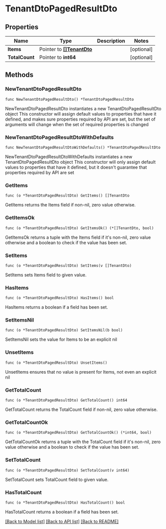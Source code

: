 # TenantDtoPagedResultDto

## Properties

Name | Type | Description | Notes
------------ | ------------- | ------------- | -------------
**Items** | Pointer to [**[]TenantDto**](TenantDto.md) |  | [optional] 
**TotalCount** | Pointer to **int64** |  | [optional] 

## Methods

### NewTenantDtoPagedResultDto

`func NewTenantDtoPagedResultDto() *TenantDtoPagedResultDto`

NewTenantDtoPagedResultDto instantiates a new TenantDtoPagedResultDto object
This constructor will assign default values to properties that have it defined,
and makes sure properties required by API are set, but the set of arguments
will change when the set of required properties is changed

### NewTenantDtoPagedResultDtoWithDefaults

`func NewTenantDtoPagedResultDtoWithDefaults() *TenantDtoPagedResultDto`

NewTenantDtoPagedResultDtoWithDefaults instantiates a new TenantDtoPagedResultDto object
This constructor will only assign default values to properties that have it defined,
but it doesn't guarantee that properties required by API are set

### GetItems

`func (o *TenantDtoPagedResultDto) GetItems() []TenantDto`

GetItems returns the Items field if non-nil, zero value otherwise.

### GetItemsOk

`func (o *TenantDtoPagedResultDto) GetItemsOk() (*[]TenantDto, bool)`

GetItemsOk returns a tuple with the Items field if it's non-nil, zero value otherwise
and a boolean to check if the value has been set.

### SetItems

`func (o *TenantDtoPagedResultDto) SetItems(v []TenantDto)`

SetItems sets Items field to given value.

### HasItems

`func (o *TenantDtoPagedResultDto) HasItems() bool`

HasItems returns a boolean if a field has been set.

### SetItemsNil

`func (o *TenantDtoPagedResultDto) SetItemsNil(b bool)`

 SetItemsNil sets the value for Items to be an explicit nil

### UnsetItems
`func (o *TenantDtoPagedResultDto) UnsetItems()`

UnsetItems ensures that no value is present for Items, not even an explicit nil
### GetTotalCount

`func (o *TenantDtoPagedResultDto) GetTotalCount() int64`

GetTotalCount returns the TotalCount field if non-nil, zero value otherwise.

### GetTotalCountOk

`func (o *TenantDtoPagedResultDto) GetTotalCountOk() (*int64, bool)`

GetTotalCountOk returns a tuple with the TotalCount field if it's non-nil, zero value otherwise
and a boolean to check if the value has been set.

### SetTotalCount

`func (o *TenantDtoPagedResultDto) SetTotalCount(v int64)`

SetTotalCount sets TotalCount field to given value.

### HasTotalCount

`func (o *TenantDtoPagedResultDto) HasTotalCount() bool`

HasTotalCount returns a boolean if a field has been set.


[[Back to Model list]](../README.md#documentation-for-models) [[Back to API list]](../README.md#documentation-for-api-endpoints) [[Back to README]](../README.md)


